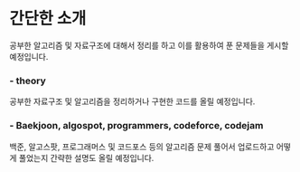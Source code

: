 
# 간단한 소개
공부한 알고리즘 및 자료구조에 대해서 정리를 하고 이를 활용하여 푼 문제들을 게시할 예정입니다.

### - theory
공부한 자료구조 및 알고리즘을 정리하거나 구현한 코드를 올릴 예정입니다.

### - Baekjoon, algospot, programmers, codeforce, codejam
백준, 알고스팟, 프로그래머스 및 코드포스 등의 알고리즘 문제 풀어서 업로드하고 어떻게 풀었는지 간략한 설명도 올릴 예정입니다.
